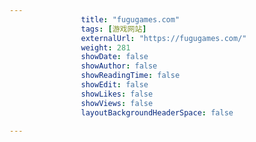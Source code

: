 ```yaml
---
                title: "fugugames.com"
                tags: [游戏网站]
                externalUrl: "https://fugugames.com/"
                weight: 281
                showDate: false
                showAuthor: false
                showReadingTime: false
                showEdit: false
                showLikes: false
                showViews: false
                layoutBackgroundHeaderSpace: false
                
---
```


